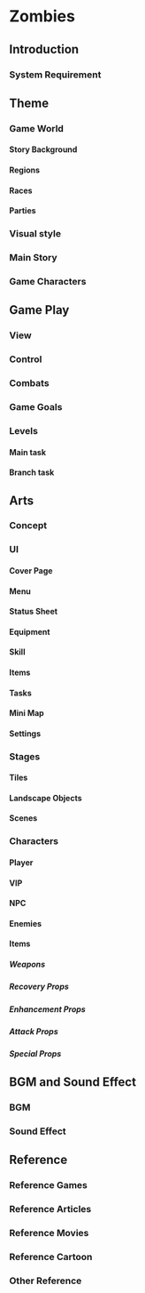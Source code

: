 # Zombies
## Introduction
### System Requirement

## Theme
### Game World
#### Story Background
#### Regions
#### Races
#### Parties
### Visual style
### Main Story
### Game Characters

## Game Play
### View 
### Control
### Combats
### Game Goals
### Levels
#### Main task
#### Branch task

## Arts
### Concept
### UI
#### Cover Page
#### Menu
#### Status Sheet
#### Equipment
#### Skill
#### Items
#### Tasks
#### Mini Map
#### Settings
### Stages
#### Tiles
#### Landscape Objects
#### Scenes
### Characters
#### Player
#### VIP
#### NPC
#### Enemies
#### Items
##### Weapons
##### Recovery Props
##### Enhancement Props
##### Attack Props
##### Special Props


## BGM and Sound Effect
### BGM
### Sound Effect

## Reference
### Reference Games
### Reference Articles
### Reference Movies
### Reference Cartoon
### Other Reference
